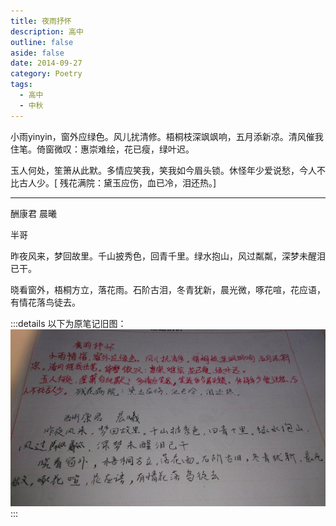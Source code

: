 ```yaml
---
title: 夜雨抒怀
description: 高中
outline: false
aside: false
date: 2014-09-27
category: Poetry
tags:
  - 高中
  - 中秋
---
```


<!--@include: ../../../.vitepress/template/PostCommon.md-->



小雨yinyin，窗外应绿色。风儿扰清修。梧桐枝深飒飒响，五月添新凉。清风催我住笔。倚窗微叹：惠崇难绘，花已瘦，绿叶迟。

玉人何处，笙箫从此默。多情应笑我，笑我如今眉头锁。休怪年少爱说愁，今人不比古人少。[ 残花满院：黛玉应伤，血已冷，泪还热。]

<hr/>

酬康君 晨曦

半哥

昨夜风来，梦回故里。千山披秀色，回青千里。绿水抱山，风过粼粼，深梦未醒泪已干。

晓看窗外，梧桐方立，落花雨。石阶古泪，冬青犹新，晨光微，啄花喧，花应语，有情花落鸟徒去。

:::details 以下为原笔记旧图：
![夜雨抒怀](./夜雨抒怀.png)
:::

